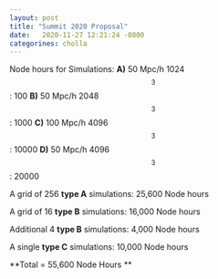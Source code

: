 ```yaml
---
layout: post
title: "Summit 2020 Proposal"
date:   2020-11-27 12:21:24 -0800
categorines: cholla
---
```




Node hours for Simulations:
**A)** 50 Mpc/h  1024$$^3$$: 100
**B)** 50 Mpc/h  2048$$^3$$: 1000
**C)** 100 Mpc/h  4096$$^3$$: 10000
**D)** 50 Mpc/h  4096$$^3$$: 20000 



A grid of 256 **type A** simulations: 25,600 Node hours

A grid of 16 **type B** simulations: 16,000 Node hours 

Additional 4 **type B** simulations: 4,000 Node hours 

A single **type C** simulations: 10,000 Node hours

**Total = 55,600 Node Hours **




